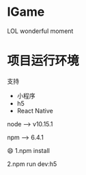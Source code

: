 # IGame
LOL wonderful moment

# 项目运行环境
支持
* 小程序
* h5
* React Native

node --> v10.15.1

npm --> 6.4.1

:smile:
1.npm install

2.npm run dev:h5

